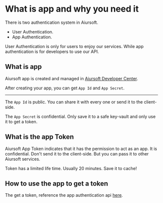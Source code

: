 # What is app and why you need it

There is two authentication system in Aiursoft.

* User Authentication.
* App Authentication.

User Authentication is only for users to enjoy our services. While app authentication is for developers to use our API.

## What is app

Aiursoft app is created and managed in [Aiursoft Developer Center](https://developer.aiursoft.com). 

After creating your app, you can get `App Id` and `App Secret`.

--------

The `App Id` is public. You can share it with every one or send it to the client-side.

The `App Secret` is confidential. Only save it to a safe key-vault and only use it to get a token.

## What is the app Token

Aiursoft App Token indicates that it has the permission to act as an app. It is confidential. Don't send it to the client-side. But you can pass it to other Aiursoft services.

Token has a limited life time. Usually 20 minutes. Save it to cache!

## How to use the app to get a token

The get a token, reference the app authentication api [here](./API.md).